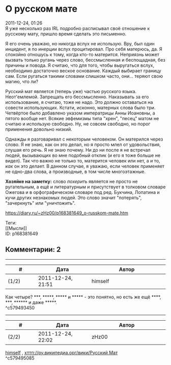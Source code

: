 О русском мате
==============

  
2011-12-24, 01:26  
 Я уже несколько раз IRL подробно расписывал своё отношение к русскому мату, пришло время сделать это письменно.   
   
 Я его очень уважаю, но никогда вслух не использую. Вру, был один инцидент, я по инерции вслух процитировал. Про себя матерюсь, да. Я спокойно отношусь к тому, когда кто-то матерится. Неприязнь может вызвать только ругань через слово, бессмысленная и беспощадная, без причины и повода. Я считаю, что для того, чтобы выругаться вслух, необходимо достаточно веское основание. Каждый выбирает границу сам. Если ругаться такими словами слишком часто, они... теряют свою магию, что ли?   
   
 Русский мат является (теперь уже) частью русского языка. Неот'емлемой. Запрещать его бессмысленно. Наказывать за его использование, я считаю, тоже не надо. Это должно оставаться на совести использующих. Кстати, исконно, матерных слова было три. Четвёртое было добавлено указом императрицы Анны Иоановны, а пятого вообще нет. Всякие эвфемизмы типа "хрен", "песец" матом не считаю и использую свободно. Ну, не совсем свободно, но порог применения довольно низкий.   
   
 Однажды я разговаривал с некоторым человеком. Он матерился через слово. Я не знаю, как он это делал, но я просто млел от удовольствия, слушая его речь. Я не знаю почему. Ни до ни после я не встречал людей, вызывающих во мне подобный отклик (и его я тоже больше не видел). Так что важно не только то, матерится человек или нет, а и то,  *как*  он это делает. В данном случае, я уважаю, если человек применяет не одно-два слова, а производные, в том числе многоэтажные.   
   
  **Хозяйке на заметку:**  слово  *похерить*  является не просто не ругательным, а ещё и литературным и присутствует в толковом словаре Ожегова и в орфографическом словаре под ред. Букчина, Лопатина и кучи других незнакомых людей. Это слово значит "потерять", "зачеркнуть" или "уничтожить".   
  
<https://diary.ru/~zHz00/p168381649_o-russkom-mate.htm>  
  
Теги:  
[[Мысли]]  
ID: p168381649  


Комментарии: 2
--------------

  


---



|         #         |              Дата              |                     Автор                     |           ID           |
| --- | --- | --- | --- |
| (1/2) | 2011-12-24, 21:51 | himself | c579493450 |

  
 Как четыре? \*\*\*, \*\*\*\*\*, \*\*\*\*\* и \*\*\*\*\* - это понятно, но есть же ещё \*\*\*\*, \*\*\*, \*\*\*\*\*\* и даже \*\*\*\*\*.   
 ^c579493450

---



|         #         |              Дата              |                     Автор                     |           ID           |
| --- | --- | --- | --- |
| (2/2) | 2011-12-24, 22:02 | zHz00 | c579495085 |

  
  [himself](/~himself/ "void")  ,  [хттп://ру.википедиа.орг/вики/Русский Мат](https://ru.wikipedia.org/wiki/Русский_мат)    
 ^c579495085